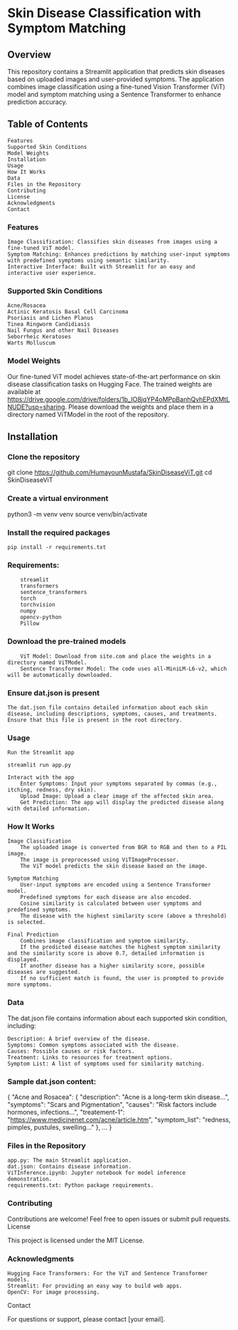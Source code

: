# Skin Disease Classification with Symptom Matching
## Overview

This repository contains a Streamlit application that predicts skin diseases based on uploaded images and user-provided symptoms. The application combines image classification using a fine-tuned Vision Transformer (ViT) model and symptom matching using a Sentence Transformer to enhance prediction accuracy.
## Table of Contents

    Features
    Supported Skin Conditions
    Model Weights
    Installation
    Usage
    How It Works
    Data
    Files in the Repository
    Contributing
    License
    Acknowledgments
    Contact

### Features

    Image Classification: Classifies skin diseases from images using a fine-tuned ViT model.
    Symptom Matching: Enhances predictions by matching user-input symptoms with predefined symptoms using semantic similarity.
    Interactive Interface: Built with Streamlit for an easy and interactive user experience.

### Supported Skin Conditions

    Acne/Rosacea
    Actinic Keratosis Basal Cell Carcinoma
    Psoriasis and Lichen Planus
    Tinea Ringworm Candidiasis
    Nail Fungus and other Nail Diseases
    Seborrheic Keratoses
    Warts Molluscum

### Model Weights

Our fine-tuned ViT model achieves state-of-the-art performance on skin disease classification tasks on Hugging Face. The trained weights are available at https://drive.google.com/drive/folders/1b_IO8jqYP4oMPpBanhQvhEPdXMtLNUDE?usp=sharing. Please download the weights and place them in a directory named ViTModel in the root of the repository.
## Installation

### Clone the repository

git clone https://github.com/HumayounMustafa/SkinDiseaseViT.git
cd SkinDiseaseViT

### Create a virtual environment

python3 -m venv venv
source venv/bin/activate

### Install the required packages

    pip install -r requirements.txt

### Requirements:
        streamlit
        transformers
        sentence_transformers
        torch
        torchvision
        numpy
        opencv-python
        Pillow

### Download the pre-trained models
        ViT Model: Download from site.com and place the weights in a directory named ViTModel.
        Sentence Transformer Model: The code uses all-MiniLM-L6-v2, which will be automatically downloaded.

### Ensure dat.json is present

    The dat.json file contains detailed information about each skin disease, including descriptions, symptoms, causes, and treatments. Ensure that this file is present in the root directory.

### Usage

    Run the Streamlit app

    streamlit run app.py

    Interact with the app
        Enter Symptoms: Input your symptoms separated by commas (e.g., itching, redness, dry skin).
        Upload Image: Upload a clear image of the affected skin area.
        Get Prediction: The app will display the predicted disease along with detailed information.

### How It Works

    Image Classification
        The uploaded image is converted from BGR to RGB and then to a PIL image.
        The image is preprocessed using ViTImageProcessor.
        The ViT model predicts the skin disease based on the image.

    Symptom Matching
        User-input symptoms are encoded using a Sentence Transformer model.
        Predefined symptoms for each disease are also encoded.
        Cosine similarity is calculated between user symptoms and predefined symptoms.
        The disease with the highest similarity score (above a threshold) is selected.

    Final Prediction
        Combines image classification and symptom similarity.
        If the predicted disease matches the highest symptom similarity and the similarity score is above 0.7, detailed information is displayed.
        If another disease has a higher similarity score, possible diseases are suggested.
        If no sufficient match is found, the user is prompted to provide more symptoms.

### Data

The dat.json file contains information about each supported skin condition, including:

    Description: A brief overview of the disease.
    Symptoms: Common symptoms associated with the disease.
    Causes: Possible causes or risk factors.
    Treatment: Links to resources for treatment options.
    Symptom List: A list of symptoms used for similarity matching.

### Sample dat.json content:

{
  "Acne and Rosacea": {
    "description": "Acne is a long-term skin disease...",
    "symptoms": "Scars and Pigmentation",
    "causes": "Risk factors include hormones, infections...",
    "treatement-1": "https://www.medicinenet.com/acne/article.htm",
    "symptom_list": "redness, pimples, pustules, swelling..."
  },
  ...
}

### Files in the Repository

    app.py: The main Streamlit application.
    dat.json: Contains disease information.
    ViTInference.ipynb: Jupyter notebook for model inference demonstration.
    requirements.txt: Python package requirements.

### Contributing

Contributions are welcome! Feel free to open issues or submit pull requests.
License

This project is licensed under the MIT License.
### Acknowledgments

    Hugging Face Transformers: For the ViT and Sentence Transformer models.
    Streamlit: For providing an easy way to build web apps.
    OpenCV: For image processing.

Contact

For questions or support, please contact [your email].
